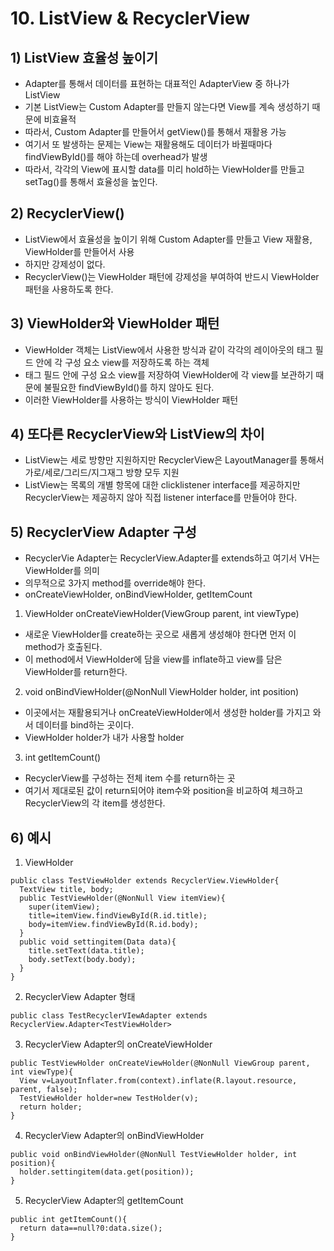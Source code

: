 # 10. ListView & RecyclerView
## 1) ListView 효율성 높이기
+ Adapter를 통해서 데이터를 표현하는 대표적인 AdapterView 중 하나가 ListView
+ 기본 ListView는 Custom Adapter를 만들지 않는다면 View를 계속 생성하기 때문에 비효율적
+ 따라서, Custom Adapter를 만들어서 getView()를 통해서 재활용 가능
+ 여기서 또 발생하는 문제는 View는 재활용해도 데이터가 바뀔때마다 findViewById()를 해야 하는데 overhead가 발생
+ 따라서, 각각의 View에 표시할 data를 미리 hold하는 ViewHolder를 만들고 setTag()를 통해서 효율성을 높인다.

## 2) RecyclerView()
+ ListView에서 효율성을 높이기 위해 Custom Adapter를 만들고 View 재활용, ViewHolder를 만들어서 사용
+ 하지만 강제성이 없다.
+ RecyclerView()는 ViewHolder 패턴에 강제성을 부여하여 반드시 ViewHolder 패턴을 사용하도록 한다.

## 3) ViewHolder와 ViewHolder 패턴
+ ViewHolder 객체는 ListView에서 사용한 방식과 같이 각각의 레이아웃의 태그 필드 안에 각 구성 요소 view를 저장하도록 하는 객체
+ 태그 필드 안에 구성 요소 view를 저장하여 ViewHolder에 각 view를 보관하기 때문에 불필요한 findViewById()를 하지 않아도 된다.
+ 이러한 ViewHolder를 사용하는 방식이 ViewHolder 패턴

## 4) 또다른 RecyclerView와 ListView의 차이
+ ListView는 세로 방향만 지원하지만 RecyclerView은 LayoutManager를 통해서 가로/세로/그리드/지그재그 방향 모두 지원
+ ListView는 목록의 개별 항목에 대한 clicklistener interface를 제공하지만 RecyclerView는 제공하지 않아 직접 listener interface를 만들어야 한다.

## 5) RecyclerView Adapter 구성
+ RecyclerVie Adapter는 RecyclerView.Adapter<VH>를 extends하고 여기서 VH는 ViewHolder를 의미
+ 의무적으로 3가지 method를 override해야 한다.
+ onCreateViewHolder, onBindViewHolder, getItemCount
1. ViewHolder onCreateViewHolder(ViewGroup parent, int viewType)
+ 새로운 ViewHolder를 create하는 곳으로 새롭게 생성해야 한다면 먼저 이 method가 호출된다.
+ 이 method에서 ViewHolder에 담을 view를 inflate하고 view를 담은 ViewHolder를 return한다.
2. void onBindViewHolder(@NonNull ViewHolder holder, int position)
+ 이곳에서는 재활용되거나 onCreateViewHolder에서 생성한 holder를 가지고 와서 데이터를 bind하는 곳이다.
+ ViewHolder holder가 내가 사용할 holder
3. int getItemCount()
+ RecyclerView를 구성하는 전체 item 수를 return하는 곳
+ 여기서 제대로된 값이 return되어야 item수와 position을 비교하여 체크하고 RecyclerView의 각 item를 생성한다.
  
## 6) 예시
1. ViewHolder
```
public class TestViewHolder extends RecyclerView.ViewHolder{
  TextView title, body;
  public TestViewHolder(@NonNull View itemView){
    super(itemView);
    title=itemView.findViewById(R.id.title);
    body=itemView.findViewById(R.id.body);
  }
  public void settingitem(Data data){
    title.setText(data.title);
    body.setText(body.body);
  }
}
```
2. RecyclerView Adapter 형태
```
public class TestRecyclerVIewAdapter extends RecyclerView.Adapter<TestViewHolder>
```
3. RecyclerView Adapter의 onCreateViewHolder
```
public TestViewHolder onCreateViewHolder(@NonNull ViewGroup parent, int viewType){
  View v=LayoutInflater.from(context).inflate(R.layout.resource, parent, false);
  TestViewHolder holder=new TestHolder(v);
  return holder;
}
```
4. RecyclerView Adapter의 onBindViewHolder
```
public void onBindViewHolder(@NonNull TestViewHolder holder, int position){
  holder.settingitem(data.get(position));
}
```
5. RecyclerView Adapter의 getItemCount
```
public int getItemCount(){
  return data==null?0:data.size();
}
```








